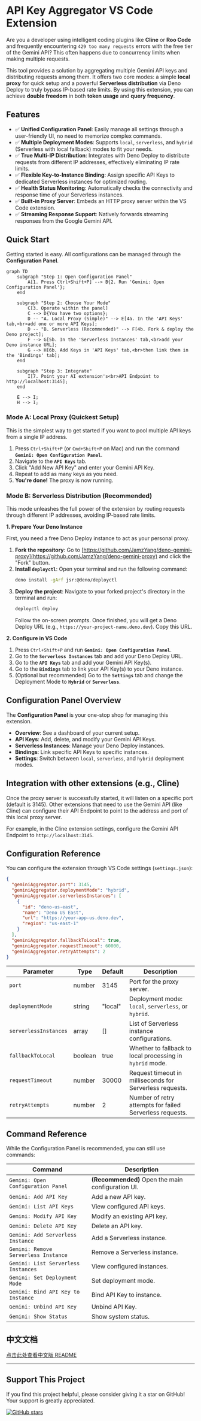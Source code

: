 # API Key Aggregator VS Code Extension

Are you a developer using intelligent coding plugins like **Cline** or **Roo Code** and frequently encountering `429 too many requests` errors with the free tier of the Gemini API? This often happens due to concurrency limits when making multiple requests.

This tool provides a solution by aggregating multiple Gemini API keys and distributing requests among them. It offers two core modes: a simple **local proxy** for quick setup and a powerful **Serverless distribution** via Deno Deploy to truly bypass IP-based rate limits. By using this extension, you can achieve **double freedom** in both **token usage** and **query frequency**.

## Features

*   ✅ **Unified Configuration Panel**: Easily manage all settings through a user-friendly UI, no need to memorize complex commands.
*   ✅ **Multiple Deployment Modes**: Supports `local`, `serverless`, and `hybrid` (Serverless with local fallback) modes to fit your needs.
*   ✅ **True Multi-IP Distribution**: Integrates with Deno Deploy to distribute requests from different IP addresses, effectively eliminating IP rate limits.
*   ✅ **Flexible Key-to-Instance Binding**: Assign specific API Keys to dedicated Serverless instances for optimized routing.
*   ✅ **Health Status Monitoring**: Automatically checks the connectivity and response time of your Serverless instances.
*   ✅ **Built-in Proxy Server**: Embeds an HTTP proxy server within the VS Code extension.
*   ✅ **Streaming Response Support**: Natively forwards streaming responses from the Google Gemini API.

## Quick Start

Getting started is easy. All configurations can be managed through the **Configuration Panel**.

```mermaid
graph TD
    subgraph "Step 1: Open Configuration Panel"
        A[1. Press Ctrl+Shift+P] --> B{2. Run 'Gemini: Open Configuration Panel'};
    end

    subgraph "Step 2: Choose Your Mode"
        C[3. Operate within the panel]
        C --> D{You have two options};
        D -- "A. Local Proxy (Simple)" --> E[4a. In the 'API Keys' tab,<br>add one or more API Keys];
        D -- "B. Serverless (Recommended)" --> F[4b. Fork & deploy the Deno project];
        F --> G[5b. In the 'Serverless Instances' tab,<br>add your Deno instance URL];
        G --> H[6b. Add Keys in 'API Keys' tab,<br>then link them in the 'Bindings' tab];
    end

    subgraph "Step 3: Integrate"
        I[7. Point your AI extension's<br>API Endpoint to http://localhost:3145];
    end

    E --> I;
    H --> I;
```

### Mode A: Local Proxy (Quickest Setup)

This is the simplest way to get started if you want to pool multiple API keys from a single IP address.

1.  Press `Ctrl+Shift+P` (or `Cmd+Shift+P` on Mac) and run the command **`Gemini: Open Configuration Panel`**.
2.  Navigate to the **`API Keys`** tab.
3.  Click "Add New API Key" and enter your Gemini API Key.
4.  Repeat to add as many keys as you need.
5.  **You're done!** The proxy is now running.

### Mode B: Serverless Distribution (Recommended)

This mode unleashes the full power of the extension by routing requests through different IP addresses, avoiding IP-based rate limits.

**1. Prepare Your Deno Instance**

First, you need a free Deno Deploy instance to act as your personal proxy.

1.  **Fork the repository**: Go to [https://github.com/JamzYang/deno-gemini-proxy](https://github.com/JamzYang/deno-gemini-proxy) and click the "Fork" button.
2.  **Install `deployctl`**: Open your terminal and run the following command:
    ```bash
    deno install -gArf jsr:@deno/deployctl
    ```
3.  **Deploy the project**: Navigate to your forked project's directory in the terminal and run:
    ```bash
    deployctl deploy
    ```
    Follow the on-screen prompts. Once finished, you will get a Deno Deploy URL (e.g., `https://your-project-name.deno.dev`). Copy this URL.

**2. Configure in VS Code**

1.  Press `Ctrl+Shift+P` and run **`Gemini: Open Configuration Panel`**.
2.  Go to the **`Serverless Instances`** tab and add your Deno Deploy URL.
3.  Go to the **`API Keys`** tab and add your Gemini API Key(s).
4.  Go to the **`Bindings`** tab to link your API Key(s) to your Deno instance.
5.  (Optional but recommended) Go to the **`Settings`** tab and change the Deployment Mode to **`Hybrid`** or **`Serverless`**.

## Configuration Panel Overview

The **Configuration Panel** is your one-stop shop for managing this extension.

*   **Overview**: See a dashboard of your current setup.
*   **API Keys**: Add, delete, and modify your Gemini API Keys.
*   **Serverless Instances**: Manage your Deno Deploy instances.
*   **Bindings**: Link specific API Keys to specific instances.
*   **Settings**: Switch between `local`, `serverless`, and `hybrid` deployment modes.

## Integration with other extensions (e.g., Cline)

Once the proxy server is successfully started, it will listen on a specific port (default is 3145). Other extensions that need to use the Gemini API (like Cline) can configure their API Endpoint to point to the address and port of this local proxy server.

For example, in the Cline extension settings, configure the Gemini API Endpoint to `http://localhost:3145`.

## Configuration Reference

You can configure the extension through VS Code settings (`settings.json`):

```json
{
  "geminiAggregator.port": 3145,
  "geminiAggregator.deploymentMode": "hybrid",
  "geminiAggregator.serverlessInstances": [
    {
      "id": "deno-us-east",
      "name": "Deno US East",
      "url": "https://your-app-us.deno.dev",
      "region": "us-east-1"
    }
  ],
  "geminiAggregator.fallbackToLocal": true,
  "geminiAggregator.requestTimeout": 60000,
  "geminiAggregator.retryAttempts": 2
}
```

| Parameter | Type | Default | Description |
|-----------|------|---------|-------------|
| `port` | number | 3145 | Port for the proxy server. |
| `deploymentMode` | string | "local" | Deployment mode: `local`, `serverless`, or `hybrid`. |
| `serverlessInstances` | array | [] | List of Serverless instance configurations. |
| `fallbackToLocal` | boolean | true | Whether to fallback to local processing in `hybrid` mode. |
| `requestTimeout` | number | 30000 | Request timeout in milliseconds for Serverless requests. |
| `retryAttempts` | number | 2 | Number of retry attempts for failed Serverless requests. |

## Command Reference

While the Configuration Panel is recommended, you can still use commands:

| Command | Description |
|---------|-------------|
| `Gemini: Open Configuration Panel` | **(Recommended)** Open the main configuration UI. |
| `Gemini: Add API Key` | Add a new API key. |
| `Gemini: List API Keys` | View configured API keys. |
| `Gemini: Modify API Key` | Modify an existing API key. |
| `Gemini: Delete API Key` | Delete an API key. |
| `Gemini: Add Serverless Instance` | Add a Serverless instance. |
| `Gemini: Remove Serverless Instance` | Remove a Serverless instance. |
| `Gemini: List Serverless Instances` | View configured instances. |
| `Gemini: Set Deployment Mode` | Set deployment mode. |
| `Gemini: Bind API Key to Instance` | Bind API Key to instance. |
| `Gemini: Unbind API Key` | Unbind API Key. |
| `Gemini: Show Status` | Show system status. |

## 中文文档

[点击此处查看中文版 README](README.zh-CN.md)

---

## Support This Project

If you find this project helpful, please consider giving it a star on GitHub! Your support is greatly appreciated.

[![GitHub stars](https://img.shields.io/github/stars/JamzYang/api-key-aggregetor?style=social)](https://github.com/JamzYang/api-key-aggregetor)